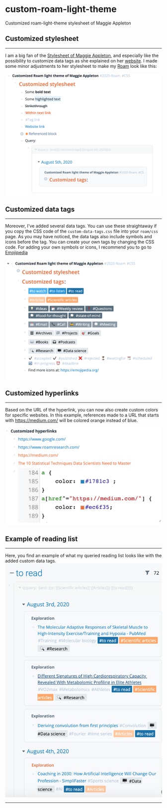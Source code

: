 # custom-roam-light-theme
Customized roam-light-theme stylesheet of Maggie Appleton

<h2>Customized stylesheet </h2>
<hr>

I am a big fan of the [Stylesheet of Maggie Appleton](https://gist.github.com/MaggieAppleton/3d86fcec241a6277ca093f5267cf4326), and especially like the possibility to customize data tags as she explained on her [website](https://maggieappleton.com/paintingroam). I made some minor adjustments to her stylesheet to make my [Roam](https://roamresearch.com/) look like this:

![custom-stylesheet](https://github.com/StephanvdZwaard/custom-roam-light-theme/blob/master/custom-stylesheet.png)

<h2>Customized data tags </h2>
<hr>

Moreover, I've added several data tags. You can use these straightaway if you copy the CSS code of the `custom-data-tags.css` file into your `roam/css` page. 
As you may have noticed, the data tags also include symbols and icons before the tag. You can create your own tags by changing the CSS code. For adding your own symbols or icons, I recommend you to go to [Emojipedia](https://emojipedia.org/)

![custom-data-tags](https://github.com/StephanvdZwaard/custom-roam-light-theme/blob/master/custom-data-tags.png)


<h2>Customized hyperlinks </h2>
<hr>

Based on the URL of the hyperlink, you can now also create custom colors for specific websites.
In this example, references made to a URL that starts with https://medium.com/ will be colored orange instead of blue.

![custom-hyperlinks](https://github.com/StephanvdZwaard/custom-roam-light-theme/blob/master/custom-hyperlink.png)


<h2>Example of reading list </h2>
<hr>

Here, you find an example of what my queried reading list looks like with the added custom data tags.
![to-read](https://github.com/StephanvdZwaard/custom-roam-light-theme/blob/master/to-read.png)

<hr>
